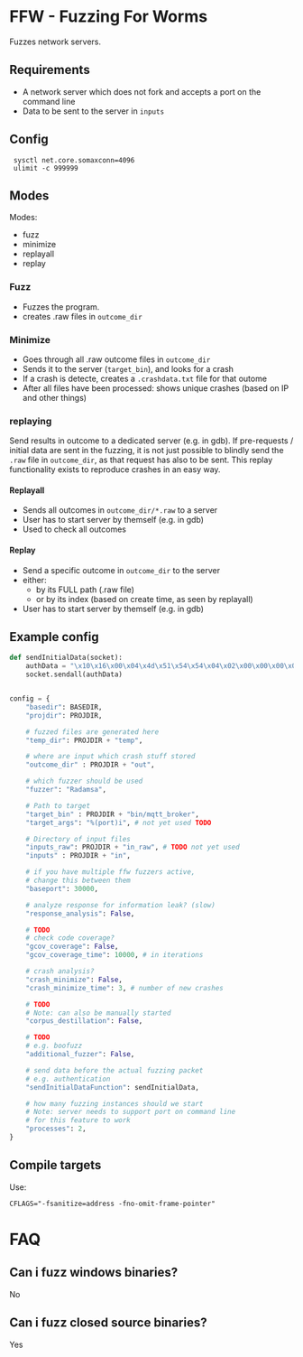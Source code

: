 # FFW - Fuzzing For Worms

Fuzzes network servers. 

## Requirements

* A network server which does not fork and accepts a port on the command line
* Data to be sent to the server in `inputs`

## Config

```
 sysctl net.core.somaxconn=4096
 ulimit -c 999999
```


## Modes

Modes: 
* fuzz
* minimize
* replayall
* replay

### Fuzz

* Fuzzes the program. 
* creates .raw files in `outcome_dir`

### Minimize

* Goes through all .raw outcome files in `outcome_dir` 
* Sends it to the server (`target_bin`), and looks for a crash
* If a crash is detecte, creates a `.crashdata.txt` file for that outome
* After all files have been processed: shows unique crashes (based on IP and other things)


### replaying 

Send results in outcome to a dedicated server (e.g. in gdb). 
If pre-requests / initial data are sent in the fuzzing, it is not just possible to 
blindly send the `.raw` file in `outcome_dir`, as that request has also to be sent. 
This replay functionality exists to reproduce crashes in an easy way. 

#### Replayall

* Sends all outcomes in `outcome_dir/*.raw` to a server
* User has to start server by themself (e.g. in gdb)
* Used to check all outcomes

#### Replay 

* Send a specific outcome in `outcome_dir` to the server
* either:
  * by its FULL path (.raw file)
  * or by its index (based on create time, as seen by replayall)
* User has to start server by themself (e.g. in gdb)

## Example config

```python
def sendInitialData(socket):
    authData = "\x10\x16\x00\x04\x4d\x51\x54\x54\x04\x02\x00\x00\x00\x0a\x6d\x79\x63\x6c\x69\x65\x6e\x74\x69\x64"
    socket.sendall(authData)


config = {
    "basedir": BASEDIR,
    "projdir": PROJDIR,

    # fuzzed files are generated here
    "temp_dir": PROJDIR + "temp",

    # where are input which crash stuff stored
    "outcome_dir" : PROJDIR + "out",

    # which fuzzer should be used
    "fuzzer": "Radamsa",

    # Path to target
    "target_bin" : PROJDIR + "bin/mqtt_broker",
    "target_args": "%(port)i", # not yet used TODO

    # Directory of input files
    "inputs_raw": PROJDIR + "in_raw", # TODO not yet used
    "inputs" : PROJDIR + "in",

    # if you have multiple ffw fuzzers active,
    # change this between them
    "baseport": 30000,

    # analyze response for information leak? (slow)
    "response_analysis": False,

    # TODO
    # check code coverage?
    "gcov_coverage": False,
    "gcov_coverage_time": 10000, # in iterations

    # crash analysis?
    "crash_minimize": False, 
    "crash_minimize_time": 3, # number of new crashes

    # TODO
    # Note: can also be manually started
    "corpus_destillation": False,

    # TODO
    # e.g. boofuzz
    "additional_fuzzer": False,

    # send data before the actual fuzzing packet
    # e.g. authentication
    "sendInitialDataFunction": sendInitialData,

    # how many fuzzing instances should we start
    # Note: server needs to support port on command line
    # for this feature to work
    "processes": 2,
}

```

## Compile targets

Use:
```
CFLAGS="-fsanitize=address -fno-omit-frame-pointer"
```

# FAQ

## Can i fuzz windows binaries?

No

## Can i fuzz closed source binaries?

Yes

## 
